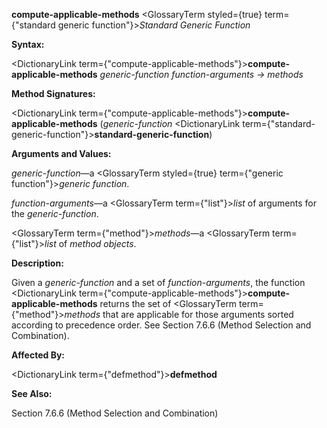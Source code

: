 **compute-applicable-methods** <GlossaryTerm styled={true} term={"standard generic function"}><i>Standard Generic Function</i></GlossaryTerm> 



**Syntax:** 



<DictionaryLink  term={"compute-applicable-methods"}><b>compute-applicable-methods</b></DictionaryLink> *generic-function function-arguments → methods* 



**Method Signatures:** 



<DictionaryLink  term={"compute-applicable-methods"}><b>compute-applicable-methods</b></DictionaryLink> (*generic-function* <DictionaryLink  term={"standard-generic-function"}><b>standard-generic-function</b></DictionaryLink>) 



**Arguments and Values:** 



*generic-function*—a <GlossaryTerm styled={true} term={"generic function"}><i>generic function</i></GlossaryTerm>. 



*function-arguments*—a <GlossaryTerm  term={"list"}><i>list</i></GlossaryTerm> of arguments for the *generic-function*. 



<GlossaryTerm  term={"method"}><i>methods</i></GlossaryTerm>—a <GlossaryTerm  term={"list"}><i>list</i></GlossaryTerm> of *method objects*. 



**Description:** 



Given a *generic-function* and a set of *function-arguments*, the function <DictionaryLink  term={"compute-applicable-methods"}><b>compute-applicable-methods</b></DictionaryLink> returns the set of <GlossaryTerm  term={"method"}><i>methods</i></GlossaryTerm> that are applicable for those arguments sorted according to precedence order. See Section 7.6.6 (Method Selection and Combination). 







 



 



**Affected By:** 



<DictionaryLink  term={"defmethod"}><b>defmethod</b></DictionaryLink> 



**See Also:** 



Section 7.6.6 (Method Selection and Combination) 



